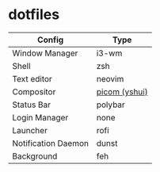 # dotfiles

| Config                 | Type                    |
| ---------------------- | ----------------------- |
| Window Manager         | i3-wm                   |
| Shell                  | zsh                     |
| Text editor            | neovim                  |
| Compositor             | [picom (yshui)](https://github.com/yshui/picom)      |
| Status Bar             | polybar                 |
| Login Manager          | none                    |
| Launcher               | rofi                    |
| Notification Daemon    | dunst                   |
| Background             | feh                     |

